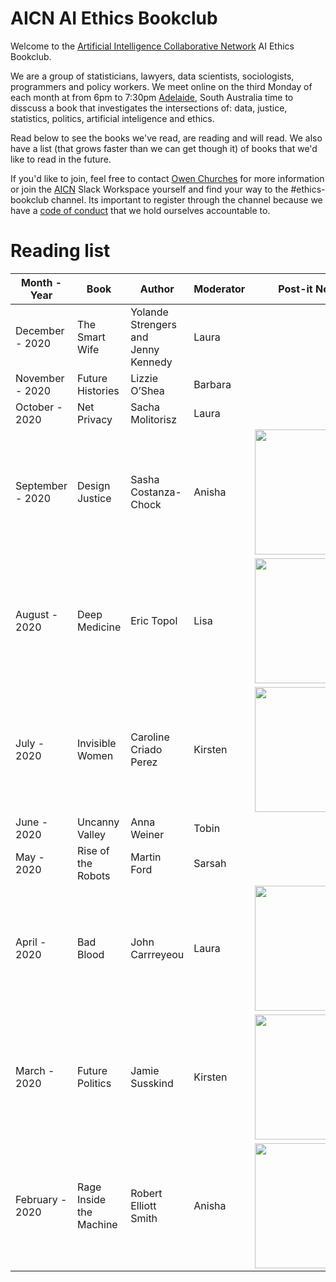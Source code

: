 # AICN AI Ethics Bookclub

Welcome to the [Artificial Intelligence Collaborative Network](https://www.collaborativenetwork.ai/) AI Ethics Bookclub.

We are a group of statisticians, lawyers, data scientists, sociologists, programmers and policy workers. We meet online on the third Monday of each month at from 6pm to 7:30pm [Adelaide](https://time.is/Adelaide), South Australia time to disscuss a book that investigates the intersections of: data, justice, statistics, politics, artificial inteligence and ethics.

Read below to see the books we've read, are reading and will read. We also have a list (that grows faster than we can get though it) of books that we'd like to read in the future. 

If you'd like to join, feel free to contact [Owen Churches](https://twitter.com/OwenChurches) for more information or join the [AICN](https://www.collaborativenetwork.ai/contact) Slack Workspace yourself and find your way to the #ethics-bookclub channel. Its important to register through the channel because we have a [code of conduct](https://www.collaborativenetwork.ai/code-of-conduct) that we hold ourselves accountable to.

# Reading list

| Month - Year      | Book                    | Author                                   | Moderator | Post-it Note Art| 
| ----------------  |-------------------------|------------------------------------------|-----------|-----------------|
| December - 2020   | The Smart Wife          | Yolande Strengers and<br/> Jenny Kennedy | Laura     |                 |      
| November - 2020   | Future Histories        | Lizzie O’Shea                            | Barbara   |                 |
| October - 2020    | Net Privacy             | Sacha Molitorisz                         | Laura     |                 |
| September - 2020  | Design Justice          | Sasha Costanza-Chock                     | Anisha    | <img src="https://pbs.twimg.com/media/EiVQe8bUwAIKA63?format=jpg&name=large" height="200" /> |
| August - 2020     | Deep Medicine           | Eric Topol                               | Lisa      | <img src="https://pbs.twimg.com/media/EfiawxRVoAIRp2I?format=jpg&name=large" height="200" /> |
| July - 2020       | Invisible Women         | Caroline Criado Perez                    | Kirsten   | <img src="https://pbs.twimg.com/media/EefVEg_U0AEpYOy?format=jpg&name=large" height="200" /> |
| June - 2020       | Uncanny Valley          | Anna Weiner                              | Tobin     |                  |
| May - 2020        | Rise of the Robots      | Martin Ford                              | Sarsah    |                  |
| April - 2020      | Bad Blood               | John Carrreyeou                          | Laura     | <img src="https://pbs.twimg.com/media/EWA80LhUcAAZWqh?format=jpg&name=900x900" height="200" /> |
| March - 2020      | Future Politics         | Jamie Susskind                           | Kirsten   | <img src="https://pbs.twimg.com/media/ES8ShMRU0AAHjY2?format=jpg&name=900x900" height="200" /> |
| February - 2020   | Rage Inside the Machine | Robert Elliott Smith                     | Anisha    |<img src="https://pbs.twimg.com/media/ESS5YKaWkAEbTbc?format=jpg&name=small" height="200" /> |



